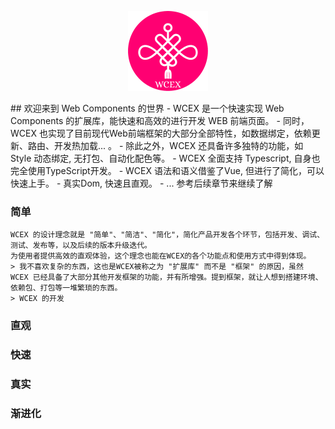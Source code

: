 <!--DESC: {"icon":"explore"} -->
<p align="center"><img src="logo.png" width="128" height="128" ></p>
## 欢迎来到 Web Components 的世界
    - WCEX 是一个快速实现 Web Components 的扩展库，能快速和高效的进行开发 WEB 前端页面。
    - 同时，WCEX 也实现了目前现代Web前端框架的大部分全部特性，如数据绑定，依赖更新、路由、开发热加载... 。
    - 除此之外，WCEX 还具备许多独特的功能，如 Style 动态绑定, 无打包、自动化配色等。
    - WCEX 全面支持 Typescript, 自身也完全使用TypeScript开发。
    - WCEX 语法和语义借鉴了Vue, 但进行了简化，可以快速上手。
    - 真实Dom, 快速且直观。
    - ... 参考后续章节来继续了解

### 简单
    WCEX 的设计理念就是 "简单"、"简洁"、"简化"，简化产品开发各个环节，包括开发、调试、测试、发布等，以及后续的版本升级迭代。
    为使用者提供高效的直观体验，这个理念也能在WCEX的各个功能点和使用方式中得到体现。
    > 我不喜欢复杂的东西，这也是WCEX被称之为 "扩展库" 而不是 "框架" 的原因，虽然 WCEX 已经具备了大部分其他开发框架的功能，并有所增强。提到框架，就让人想到搭建环境、依赖包、打包等一堆繁琐的东西。
    > WCEX 的开发

### 直观


### 快速

### 真实

### 渐进化

